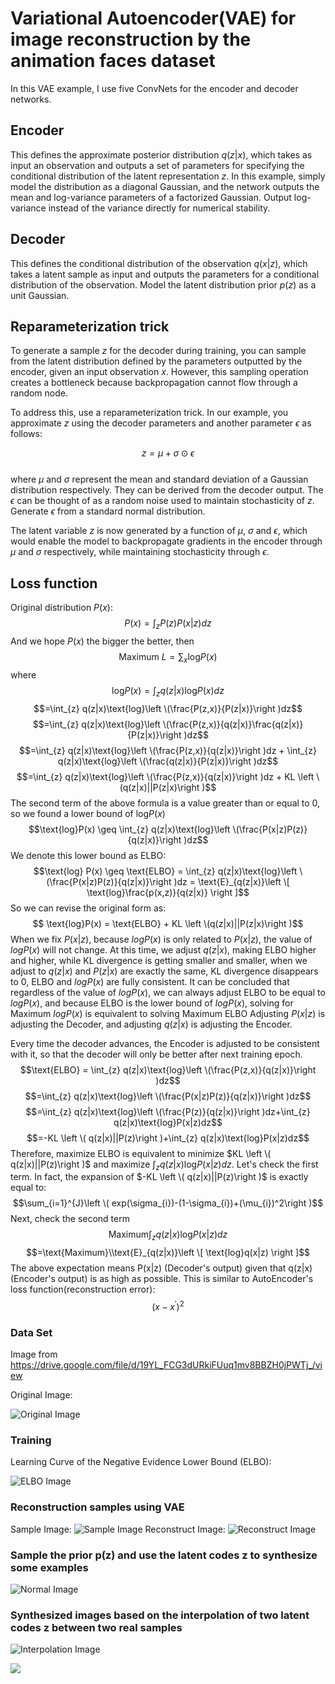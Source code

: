 # Variational Autoencoder(VAE) for image reconstruction by the animation faces dataset

In this VAE example, I use five ConvNets for the encoder and decoder networks. 
## Encoder
This defines the approximate posterior distribution $q(z|x)$, which takes as input an observation and outputs a set of parameters for specifying the conditional distribution of the latent representation $z$. In this example, simply model the distribution as a diagonal Gaussian, and the network outputs the mean and log-variance parameters of a factorized Gaussian. Output log-variance instead of the variance directly for numerical stability.
## Decoder
This defines the conditional distribution of the observation $q(x|z)$, which takes a latent sample  as input and outputs the parameters for a conditional distribution of the observation. Model the latent distribution prior $p(z)$ as a unit Gaussian.
## Reparameterization trick
To generate a sample $z$ for the decoder during training, you can sample from the latent distribution defined by the parameters outputted by the encoder, given an input observation $x$. However, this sampling operation creates a bottleneck because backpropagation cannot flow through a random node.

To address this, use a reparameterization trick. In our example, you approximate $z$ using the decoder parameters and another parameter $\epsilon$ as follows:

$$z = \mu + \sigma \odot \epsilon$$\
where $\mu$ and $\sigma$ represent the mean and standard deviation of a Gaussian distribution respectively. They can be derived from the decoder output. The $\epsilon$ can be thought of as a random noise used to maintain stochasticity of $z$. Generate $\epsilon$ from a standard normal distribution.

The latent variable $z$ is now generated by a function of $\mu$, $\sigma$ and $\epsilon$, which would enable the model to backpropagate gradients in the encoder through $\mu$ and $\sigma$ respectively, while maintaining stochasticity through $\epsilon$.
## Loss function
Original distribution $P(x)$:
$$P(x) = \int_{z} P(z)P(x|z)dz$$
And we hope $P(x)$ the bigger the better, then
$$\text{Maximum} \ L = \sum_{x} \text{log}P(x)$$
where
$$ \text{log}P(x) =  \int_{z} q(z|x)\text{log}P(x)dz$$
$$=\int_{z} q(z|x)\text{log}\left \(\frac{P(z,x)}{P(z|x)}\right )dz$$
$$=\int_{z} q(z|x)\text{log}\left \(\frac{P(z,x)}{q(z|x)}\frac{q(z|x)}{P(z|x)}\right )dz$$
$$=\int_{z} q(z|x)\text{log}\left \(\frac{P(z,x)}{q(z|x)}\right )dz + \int_{z} q(z|x)\text{log}\left \(\frac{q(z|x)}{P(z|x)}\right )dz$$
$$=\int_{z} q(z|x)\text{log}\left \(\frac{P(z,x)}{q(z|x)}\right )dz + KL \left \(q(z|x)||P(z|x)\right )$$
The second term of the above formula is a value greater than or equal to 0, so we found a lower bound of $\text{log}P(x)$
$$\text{log}P(x) \geq \int_{z} q(z|x)\text{log}\left \(\frac{P(x|z)P(z)}{q(z|x)}\right )dz$$
We denote this lower bound as $\text{ELBO}$:
$$\text{log} P(x) \geq \text{ELBO} = \int_{z} q(z|x)\text{log}\left \(\frac{P(x|z)P(z)}{q(z|x)}\right )dz = \text{E}_{q(z|x)}\left \[ \text{log}\frac{p(x,z)}{q(z|x)} \right ]$$
So we can revise the original form as:
$$ \text{log}P(x) =  \text{ELBO} + KL \left \(q(z|x)||P(z|x)\right )$$
When we fix $P(x|z)$, because $logP(x)$ is only related to $P(x|z)$, the value of $logP(x)$ will not change. At this time, we adjust $q(z|x)$, making $\text{ELBO}$ higher and higher, while KL divergence is getting smaller and smaller, when we adjust to $q(z|x)$ and $P(z|x)$ are exactly the same, KL divergence disappears to 0, $\text{ELBO}$ and $logP (x)$ are fully consistent. It can be concluded that regardless of the value of $logP(x)$, we can always adjust $\text{ELBO}$ to be equal to $logP(x)$, and because $\text{ELBO}$ is the lower bound of $logP(x)$, solving for Maximum $logP(x)$ is equivalent to solving Maximum $\text{ELBO}$
Adjusting $P(x|z)$ is adjusting the Decoder, and adjusting $q(z|x)$ is adjusting the Encoder.

Every time the decoder advances, the Encoder is adjusted to be consistent with it, so that the decoder will only be better after next training epoch.
$$\text{ELBO} = \int_{z} q(z|x)\text{log}\left \(\frac{P(z,x)}{q(z|x)}\right )dz$$
$$=\int_{z} q(z|x)\text{log}\left \(\frac{P(x|z)P(z)}{q(z|x)}\right )dz$$
$$=\int_{z} q(z|x)\text{log}\left \(\frac{P(z)}{q(z|x)}\right )dz+\int_{z} q(z|x)\text{log}P(x|z)dz$$
$$=-KL \left \( q(z|x)||P(z)\right )+\int_{z} q(z|x)\text{log}P(x|z)dz$$
Therefore, maximize $\text{ELBO}$ is equivalent to minimize $KL \left \( q(z|x)||P(z)\right )$ and maximize $\int_{z} q(z|x)\text{log}P(x|z)dz$. Let's check the first term. In fact, the expansion of $-KL \left \( q(z|x)||P(z)\right )$ is exactly equal to:
$$\sum_{i=1}^{J}\left \( exp(\sigma_{i})-(1-\sigma_{i})+(\mu_{i})^2\right )$$
Next, check the second term
$$\text{Maximum}\int_{z} q(z|x)\text{log}P(x|z)dz$$
$$=\text{Maximum}\\text{E}_{q(z|x)}\left \[ \text{log}q(x|z) \right ]$$
The above expectation means P(x|z) (Decoder's output) given that q(z|x) (Encoder's output) is as high as possible. This is similar to AutoEncoder's loss function(reconstruction error):
$$(x-x^{'})^2$$
### Data Set
Image from https://drive.google.com/file/d/19YL_FCG3dURkiFUuq1mv8BBZH0jPWTj_/view

Original Image:

![Original Image](image/real_image.png)
### Training
Learning Curve of the Negative Evidence Lower Bound (ELBO):

![ELBO Image](image/training_curve.png)

### Reconstruction samples using VAE
Sample Image:
![Sample Image](image/sample_image.png)
Reconstruct Image:
![Reconstruct Image](image/recon_image.png)
### Sample the prior p(z) and use the latent codes z to synthesize some examples
![Normal Image](image/normal_image.png)
### Synthesized images based on the interpolation of two latent codes z between two real samples
![Interpolation Image](image/interpolation_img.png)

 <img src="http://chart.googleapis.com/chart?cht=tx&chl=-KL \left \( q(z|x)||P(z)\right )" style="border:none;">
